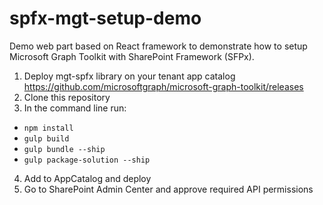 # spfx-mgt-setup-demo

Demo web part based on React framework to demonstrate how to setup Microsoft Graph Toolkit with SharePoint Framework (SFPx).

1) Deploy mgt-spfx library on your tenant app catalog https://github.com/microsoftgraph/microsoft-graph-toolkit/releases
2) Clone this repository
3) In the command line run:
  - `npm install`
  - `gulp build`
  - `gulp bundle --ship`
  - `gulp package-solution --ship`
4) Add to AppCatalog and deploy
5) Go to SharePoint Admin Center and approve required API permissions